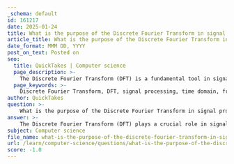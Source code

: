 ```yaml
---
_schema: default
id: 161217
date: 2025-01-24
title: What is the purpose of the Discrete Fourier Transform in signal processing?
article_title: What is the purpose of the Discrete Fourier Transform in signal processing?
date_format: MMM DD, YYYY
post_on_text: Posted on
seo:
  title: QuickTakes | Computer science
  page_description: >-
    The Discrete Fourier Transform (DFT) is a fundamental tool in signal processing that converts signals from the time domain to the frequency domain, enabling frequency analysis, signal manipulation, and real-time processing across various applications.
  page_keywords: >-
    Discrete Fourier Transform, DFT, signal processing, time domain, frequency domain, frequency analysis, signal manipulation, audio processing, image processing, telecommunications, real-time processing, Fourier analysis, signal characteristics
author: QuickTakes
question: >-
    What is the purpose of the Discrete Fourier Transform in signal processing?
answer: >-
    The Discrete Fourier Transform (DFT) plays a crucial role in signal processing by converting signals from the time domain into the frequency domain. This transformation is essential for analyzing and manipulating the frequency content of signals, which is a fundamental aspect of various applications in technology.\n\n### Purpose of the Discrete Fourier Transform in Signal Processing:\n\n1. **Frequency Analysis**: The DFT allows for the decomposition of a time-dependent signal into its constituent sine and cosine components. This decomposition helps in analyzing the frequency content of the signal, enabling the identification of dominant frequencies, periodicities, and trends that may not be evident in the time domain.\n\n2. **Signal Manipulation**: By transforming signals into the frequency domain, the DFT facilitates various signal processing techniques, such as filtering, modulation, and compression. For instance, unwanted noise can be filtered out by manipulating specific frequency components, leading to improved signal quality.\n\n3. **Applications Across Fields**: The DFT is widely used in numerous applications, including:\n   - **Audio Processing**: Enhancing sound quality, noise reduction, and audio compression.\n   - **Image Processing**: Techniques such as image compression (e.g., JPEG) utilize 2D extensions of the DFT to reduce file sizes while preserving essential visual information.\n   - **Telecommunications**: Modulating signals for transmission over various media, ensuring efficient communication.\n\n4. **Real-time Processing**: The DFT enables real-time processing of signals, which is critical in applications like live audio processing and telecommunications. This capability allows systems to respond immediately to incoming data, enhancing user experience and overall system performance.\n\n5. **Mathematical Foundations**: The DFT is grounded in the mathematical principles of Fourier analysis, which provide a framework for understanding signal characteristics. This understanding is vital for making informed decisions based on the data, particularly in complex systems where signal behavior is not straightforward.\n\nIn summary, the Discrete Fourier Transform is a foundational tool in signal processing that enhances our ability to analyze, manipulate, and understand signals across various applications, making it integral to modern technology.
subject: Computer science
file_name: what-is-the-purpose-of-the-discrete-fourier-transform-in-signal-processing.md
url: /learn/computer-science/questions/what-is-the-purpose-of-the-discrete-fourier-transform-in-signal-processing
score: -1.0
---
```


&nbsp;